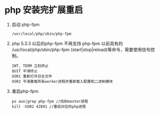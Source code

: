 # php 安装完扩展重启

1. 启动 php-fpm

   ```shell
   /usr/local/php/sbin/php-fpm
   ```

2. php 5.3.3 以后的php-fpm 不再支持 php-fpm 以前具有的 /usr/local/php/sbin/php-fpm (start|stop|reload)等命令，需要使用信号控制。

   ```shell
   INT, TERM 立刻终止
   QUIT 平滑终止
   USR1 重新打开日志文件
   USR2 平滑重载所有worker进程并重新载入配置和二进制模块
   ```

3. 重启php-fpm

   ```shell
   ps aux|grep php-fpm //找到master进程
   kill -USR2 42891 //重启对应的php进程
   ```
